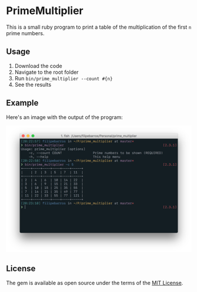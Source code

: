 # PrimeMultiplier

This is a small ruby program to print a table of the multiplication of the first `n` prime numbers.

## Usage

1. Download the code
2. Navigate to the root folder
3. Run `bin/prime_multiplier --count #{n}`
4. See the results

## Example

Here's an image with the output of the program:

![Example Output](example.png)


## License

The gem is available as open source under the terms of the [MIT License](http://opensource.org/licenses/MIT).
